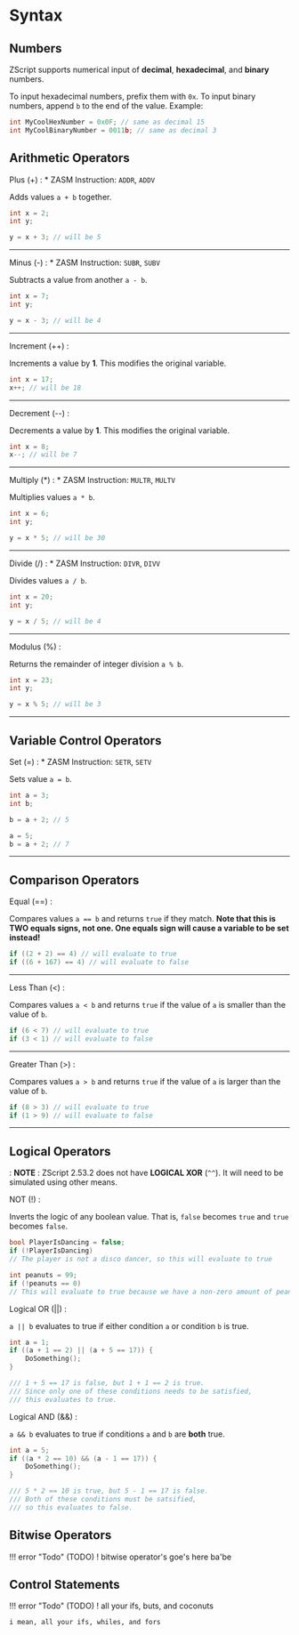 # Syntax

## Numbers

ZScript supports numerical input of **decimal**, **hexadecimal**, and **binary** numbers.

To input hexadecimal numbers, prefix them with `0x`. To input binary numbers, append `b` to the end of the value. Example:

``` C
int MyCoolHexNumber = 0x0F; // same as decimal 15
int MyCoolBinaryNumber = 0011b; // same as decimal 3
```

## Arithmetic Operators

Plus (+)
:	* ZASM Instruction: `ADDR`, `ADDV`

Adds values `a + b` together.

``` C
int x = 2;
int y;

y = x + 3; // will be 5
```

---

Minus (-)
:	* ZASM Instruction: `SUBR`, `SUBV`

Subtracts a value from another `a - b`.

``` C
int x = 7;
int y;

y = x - 3; // will be 4
```

---

Increment (++)
:	<!-- - -->

Increments a value by **1**. This modifies the original variable.

``` C
int x = 17;
x++; // will be 18
```

---

Decrement (--)
:	<!-- - -->

Decrements a value by **1**. This modifies the original variable.

``` C
int x = 8;
x--; // will be 7
```
	
---
	
Multiply (*)
:	* ZASM Instruction: `MULTR`, `MULTV`

Multiplies values `a * b`.

``` C
int x = 6;
int y;

y = x * 5; // will be 30
```

---

Divide (/)
:	* ZASM Instruction: `DIVR`, `DIVV`

Divides values `a / b`.

``` C
int x = 20;
int y;

y = x / 5; // will be 4
```
	
---
	
Modulus (%)
:	<!-- - -->
	
Returns the remainder of integer division `a % b`.

``` C
int x = 23;
int y;

y = x % 5; // will be 3
```

---
	
## Variable Control Operators

Set (=)
:	* ZASM Instruction: `SETR`, `SETV`

Sets value `a = b`.

``` C
int a = 3;
int b;

b = a + 2; // 5

a = 5;
b = a + 2; // 7
```
	
---
	
## Comparison Operators

Equal (==)
:	<!-- - -->

Compares values `a == b` and returns `true` if they match. **Note that this is TWO equals signs, not one. One equals sign will cause a variable to be set instead!**

``` C
if ((2 + 2) == 4) // will evaluate to true
if ((6 + 167) == 4) // will evaluate to false
```
	
---
	
Less Than (<)
:	<!-- - -->

Compares values `a < b` and returns `true` if the value of `a` is smaller than the value of `b`.

``` C
if (6 < 7) // will evaluate to true
if (3 < 1) // will evaluate to false
```
	
---

Greater Than (>)
:	<!-- - -->

Compares values `a > b` and returns `true` if the value of `a` is larger than the value of `b`.

``` C
if (8 > 3) // will evaluate to true
if (1 > 9) // will evaluate to false
```
	
---

## Logical Operators
:	**NOTE**
	:	ZScript 2.53.2 does not have **LOGICAL XOR** (`^^`). It will need to be simulated using other means.

NOT (!)
:	<!-- - -->

Inverts the logic of any boolean value. That is, `false` becomes `true` and `true` becomes `false`.

``` C
bool PlayerIsDancing = false;
if (!PlayerIsDancing)
// The player is not a disco dancer, so this will evaluate to true

int peanuts = 99;
if (!peanuts == 0)
// This will evaluate to true because we have a non-zero amount of peanuts
```
	
Logical OR (||)
:	<!-- - -->

`a || b` evaluates to true if either condition `a` or condition `b` is true.

``` C
int a = 1;
if ((a + 1 == 2) || (a + 5 == 17)) {
	DoSomething();
}

/// 1 + 5 == 17 is false, but 1 + 1 == 2 is true.
/// Since only one of these conditions needs to be satisfied,
/// this evaluates to true.
```
	
	
Logical AND (&&)
:	<!-- - -->

`a && b` evaluates to true if conditions `a` and `b` are **both** true.

``` C
int a = 5;
if ((a * 2 == 10) && (a - 1 == 17)) {
	DoSomething();
}

/// 5 * 2 == 10 is true, but 5 - 1 == 17 is false.
/// Both of these conditions must be satsified,
/// so this evaluates to false.
```
	
## Bitwise Operators

!!! error "Todo"
	(TODO) ! bitwise operator's goe's here ba'be
	
## Control Statements

!!! error "Todo"
	(TODO) ! all your ifs, buts, and coconuts

	i mean, all your ifs, whiles, and fors